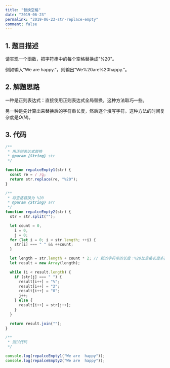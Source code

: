 ```yaml
---
title: "替换空格"
date: "2019-06-23"
permalink: "2019-06-23-str-replace-empty"
comment: false
---
```


## 1. 题目描述

请实现一个函数，把字符串中的每个空格替换成"%20"。

例如输入“We are happy.”，则输出“We%20are%20happy.”。

## 2. 解题思路

一种是正则表达式：直接使用正则表达式全局替换，这种方法取巧一些。

另一种是先计算出来替换后的字符串长度，然后逐个填写字符。这种方法的时间复杂度是$O(N)$。

## 3. 代码

```javascript
/**
 * 用正则表达式替换
 * @param {String} str
 */

function repalceEmpty1(str) {
  const re = / /g;
  return str.replace(re, "%20");
}

/**
 * 将空格替换为 %20
 * @param {String} arr
 */
function repalceEmpty2(str) {
  str = str.split("");

  let count = 0,
    i = 0,
    j = 0;
  for (let i = 0; i < str.length; ++i) {
    str[i] === " " && ++count;
  }

  let length = str.length + count * 2; // 新的字符串的长度：%20比空格长度多2
  let result = new Array(length);

  while (i < result.length) {
    if (str[j] === " ") {
      result[i++] = "%";
      result[i++] = "2";
      result[i++] = "0";
      j++;
    } else {
      result[i++] = str[j++];
    }
  }

  return result.join("");
}

/**
 * 测试代码
 */

console.log(repalceEmpty1("We are  happy"));
console.log(repalceEmpty2("We are  happy"));
```
